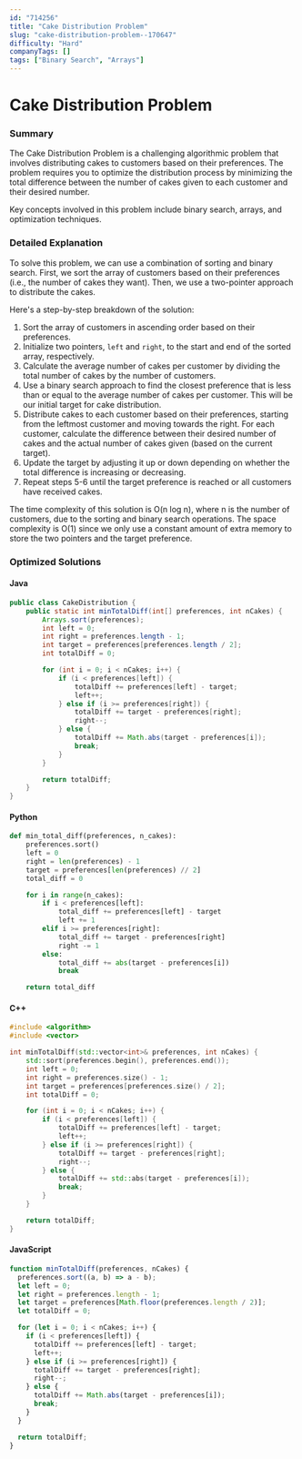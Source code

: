 ```yaml
---
id: "714256"
title: "Cake Distribution Problem"
slug: "cake-distribution-problem--170647"
difficulty: "Hard"
companyTags: []
tags: ["Binary Search", "Arrays"]
---
```


**Cake Distribution Problem**
==========================

### Summary
The Cake Distribution Problem is a challenging algorithmic problem that involves distributing cakes to customers based on their preferences. The problem requires you to optimize the distribution process by minimizing the total difference between the number of cakes given to each customer and their desired number.

Key concepts involved in this problem include binary search, arrays, and optimization techniques.

### Detailed Explanation
To solve this problem, we can use a combination of sorting and binary search. First, we sort the array of customers based on their preferences (i.e., the number of cakes they want). Then, we use a two-pointer approach to distribute the cakes.

Here's a step-by-step breakdown of the solution:

1. Sort the array of customers in ascending order based on their preferences.
2. Initialize two pointers, `left` and `right`, to the start and end of the sorted array, respectively.
3. Calculate the average number of cakes per customer by dividing the total number of cakes by the number of customers.
4. Use a binary search approach to find the closest preference that is less than or equal to the average number of cakes per customer. This will be our initial target for cake distribution.
5. Distribute cakes to each customer based on their preferences, starting from the leftmost customer and moving towards the right. For each customer, calculate the difference between their desired number of cakes and the actual number of cakes given (based on the current target).
6. Update the target by adjusting it up or down depending on whether the total difference is increasing or decreasing.
7. Repeat steps 5-6 until the target preference is reached or all customers have received cakes.

The time complexity of this solution is O(n log n), where n is the number of customers, due to the sorting and binary search operations. The space complexity is O(1) since we only use a constant amount of extra memory to store the two pointers and the target preference.

### Optimized Solutions

#### Java
```java
public class CakeDistribution {
    public static int minTotalDiff(int[] preferences, int nCakes) {
        Arrays.sort(preferences);
        int left = 0;
        int right = preferences.length - 1;
        int target = preferences[preferences.length / 2];
        int totalDiff = 0;

        for (int i = 0; i < nCakes; i++) {
            if (i < preferences[left]) {
                totalDiff += preferences[left] - target;
                left++;
            } else if (i >= preferences[right]) {
                totalDiff += target - preferences[right];
                right--;
            } else {
                totalDiff += Math.abs(target - preferences[i]);
                break;
            }
        }

        return totalDiff;
    }
}
```

#### Python
```python
def min_total_diff(preferences, n_cakes):
    preferences.sort()
    left = 0
    right = len(preferences) - 1
    target = preferences[len(preferences) // 2]
    total_diff = 0

    for i in range(n_cakes):
        if i < preferences[left]:
            total_diff += preferences[left] - target
            left += 1
        elif i >= preferences[right]:
            total_diff += target - preferences[right]
            right -= 1
        else:
            total_diff += abs(target - preferences[i])
            break

    return total_diff
```

#### C++
```cpp
#include <algorithm>
#include <vector>

int minTotalDiff(std::vector<int>& preferences, int nCakes) {
    std::sort(preferences.begin(), preferences.end());
    int left = 0;
    int right = preferences.size() - 1;
    int target = preferences[preferences.size() / 2];
    int totalDiff = 0;

    for (int i = 0; i < nCakes; i++) {
        if (i < preferences[left]) {
            totalDiff += preferences[left] - target;
            left++;
        } else if (i >= preferences[right]) {
            totalDiff += target - preferences[right];
            right--;
        } else {
            totalDiff += std::abs(target - preferences[i]);
            break;
        }
    }

    return totalDiff;
}
```

#### JavaScript
```javascript
function minTotalDiff(preferences, nCakes) {
  preferences.sort((a, b) => a - b);
  let left = 0;
  let right = preferences.length - 1;
  let target = preferences[Math.floor(preferences.length / 2)];
  let totalDiff = 0;

  for (let i = 0; i < nCakes; i++) {
    if (i < preferences[left]) {
      totalDiff += preferences[left] - target;
      left++;
    } else if (i >= preferences[right]) {
      totalDiff += target - preferences[right];
      right--;
    } else {
      totalDiff += Math.abs(target - preferences[i]);
      break;
    }
  }

  return totalDiff;
}
```